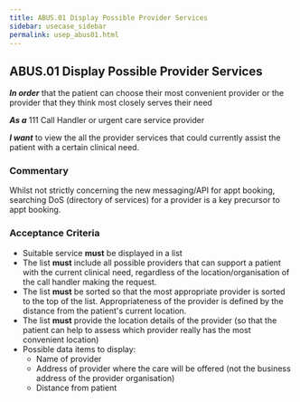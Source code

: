 ```yaml
---
title: ABUS.01 Display Possible Provider Services
sidebar: usecase_sidebar
permalink: usep_abus01.html
---
```


## ABUS.01 Display Possible Provider Services
**_In order_** that the patient can choose their most convenient provider or the provider that they think most closely serves their need

**_As a_** 111 Call Handler or urgent care service provider

**_I want_** to view the all the provider services that could currently assist the patient with a certain clinical need.

### Commentary
Whilst not strictly concerning the new messaging/API for appt booking, searching DoS (directory of services) for a provider is a key precursor to appt booking.

### Acceptance Criteria
* Suitable service **must** be displayed in a list
* The list **must** include all possible providers that can support a patient with the current clinical need, regardless of the location/organisation of the call handler making the request.
* The list **must** be sorted so that the most appropriate provider is sorted to the top of the list. Appropriateness of the provider is defined by the distance from the patient's current location.
* The list **must** provide the location details of the provider (so that the patient can help to assess which provider really has the most convenient location)
* Possible data items to display:
    * Name of provider
    * Address of provider where the care will be offered (not the business address of the provider organisation)
    * Distance from patient
